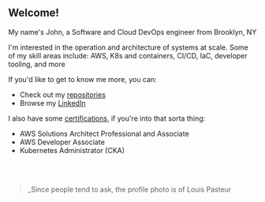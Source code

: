 ## Welcome!

My name's John, a Software and Cloud DevOps engineer from Brooklyn, NY

I'm interested in the operation and architecture of systems at scale. Some of my skill areas include: AWS, K8s and containers, CI/CD, IaC, developer tooling, and more

If you'd like to get to know me more, you can:
- Check out my [repositories](https://github.com/JJimmyFlynn?tab=repositories)
- Browse my [LinkedIn](https://www.linkedin.com/in/john-flynn-5484aa5a/)

I also have some [certifications](https://www.credly.com/users/john-flynn.e0172515), if you're into that sorta thing:
- AWS Solutions Architect Professional and Associate
- AWS Developer Associate
- Kubernetes Administrator (CKA)
<br>
<br>


> _Since people tend to ask, the profile photo is of Louis Pasteur

<!--
**JJimmyFlynn/jjimmyflynn** is a ✨ _special_ ✨ repository because its `README.md` (this file) appears on your GitHub profile.

Here are some ideas to get you started:

- 🔭 I’m currently working on ...
- 🌱 I’m currently learning ...
- 👯 I’m looking to collaborate on ...
- 🤔 I’m looking for help with ...
- 💬 Ask me about ...
- 📫 How to reach me: ...
- 😄 Pronouns: ...
- ⚡ Fun fact: ...
-->
